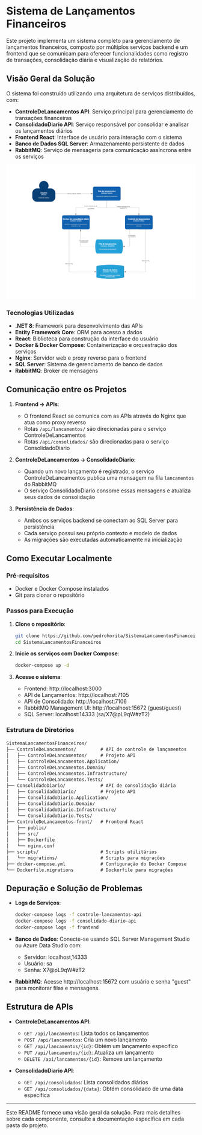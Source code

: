 # Sistema de Lançamentos Financeiros

Este projeto implementa um sistema completo para gerenciamento de lançamentos financeiros, composto por múltiplos serviços backend e um frontend que se comunicam para oferecer funcionalidades como registro de transações, consolidação diária e visualização de relatórios.

## Visão Geral da Solução


O sistema foi construído utilizando uma arquitetura de serviços distribuídos, com:

- **ControleDeLancamentos API**: Serviço principal para gerenciamento de transações financeiras
- **ConsolidadoDiario API**: Serviço responsável por consolidar e analisar os lançamentos diários
- **Frontend React**: Interface de usuário para interação com o sistema
- **Banco de Dados SQL Server**: Armazenamento persistente de dados
- **RabbitMQ**: Serviço de mensageria para comunicação assíncrona entre os serviços

![Sistema de Lançamentos Financeiros](./solucao.drawio.png)

### Tecnologias Utilizadas

- **.NET 8**: Framework para desenvolvimento das APIs
- **Entity Framework Core**: ORM para acesso a dados
- **React**: Biblioteca para construção da interface do usuário
- **Docker & Docker Compose**: Containerização e orquestração dos serviços
- **Nginx**: Servidor web e proxy reverso para o frontend
- **SQL Server**: Sistema de gerenciamento de banco de dados
- **RabbitMQ**: Broker de mensagens

## Comunicação entre os Projetos

1. **Frontend → APIs**:
   - O frontend React se comunica com as APIs através do Nginx que atua como proxy reverso
   - Rotas `/api/lancamentos/` são direcionadas para o serviço ControleDeLancamentos
   - Rotas `/api/consolidados/` são direcionadas para o serviço ConsolidadoDiario

2. **ControleDeLancamentos → ConsolidadoDiario**:
   - Quando um novo lançamento é registrado, o serviço ControleDeLancamentos publica uma mensagem na fila `lancamentos` do RabbitMQ
   - O serviço ConsolidadoDiario consome essas mensagens e atualiza seus dados de consolidação

3. **Persistência de Dados**:
   - Ambos os serviços backend se conectam ao SQL Server para persistência
   - Cada serviço possui seu próprio contexto e modelo de dados
   - As migrações são executadas automaticamente na inicialização

## Como Executar Localmente

### Pré-requisitos

- Docker e Docker Compose instalados
- Git para clonar o repositório

### Passos para Execução

1. **Clone o repositório**:
   ```bash
   git clone https://github.com/pedrohorita/SistemaLancamentosFinanceiros.git
   cd SistemaLancamentosFinanceiros
   ```

2. **Inicie os serviços com Docker Compose**:
   ```bash
   docker-compose up -d
   ```

3. **Acesse o sistema**:
   - Frontend: http://localhost:3000
   - API de Lançamentos: http://localhost:7105
   - API de Consolidado: http://localhost:7106
   - RabbitMQ Management UI: http://localhost:15672 (guest/guest)
   - SQL Server: localhost:14333 (sa/X7@pL9qW#zT2)

### Estrutura de Diretórios

```
SistemaLancamentosFinanceiros/
├── ControleDeLancamentos/         # API de controle de lançamentos
│   ├── ControleDeLancamentos/     # Projeto API
│   ├── ControleDeLancamentos.Application/
│   ├── ControleDeLancamentos.Domain/
│   ├── ControleDeLancamentos.Infrastructure/
│   └── ControleDeLancamentos.Tests/
├── ConsolidadoDiario/             # API de consolidação diária
│   ├── ConsolidadoDiario/         # Projeto API
│   ├── ConsolidadoDiario.Application/
│   ├── ConsolidadoDiario.Domain/
│   ├── ConsolidadoDiario.Infrastructure/
│   └── ConsolidadoDiario.Tests/
├── ControleDeLancamentos-front/   # Frontend React
│   ├── public/
│   ├── src/
│   ├── Dockerfile
│   └── nginx.conf
├── scripts/                       # Scripts utilitários
│   └── migrations/                # Scripts para migrações
├── docker-compose.yml             # Configuração do Docker Compose
└── Dockerfile.migrations          # Dockerfile para migrações
```

## Depuração e Solução de Problemas

- **Logs de Serviços**:
  ```bash
  docker-compose logs -f controle-lancamentos-api
  docker-compose logs -f consolidado-diario-api
  docker-compose logs -f frontend
  ```

- **Banco de Dados**:
  Conecte-se usando SQL Server Management Studio ou Azure Data Studio com:
  - Servidor: localhost,14333
  - Usuário: sa
  - Senha: X7@pL9qW#zT2

- **RabbitMQ**:
  Acesse http://localhost:15672 com usuário e senha "guest" para monitorar filas e mensagens.

## Estrutura de APIs

- **ControleDeLancamentos API**:
  - `GET /api/lancamentos`: Lista todos os lançamentos
  - `POST /api/lancamentos`: Cria um novo lançamento
  - `GET /api/lancamentos/{id}`: Obtém um lançamento específico
  - `PUT /api/lancamentos/{id}`: Atualiza um lançamento
  - `DELETE /api/lancamentos/{id}`: Remove um lançamento

- **ConsolidadoDiario API**:
  - `GET /api/consolidados`: Lista consolidados diários
  - `GET /api/consolidados/{data}`: Obtém consolidado de uma data específica

---

Este README fornece uma visão geral da solução. Para mais detalhes sobre cada componente, consulte a documentação específica em cada pasta do projeto.